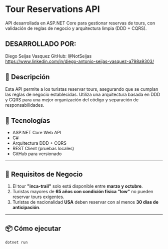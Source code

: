 # Tour Reservations API

API desarrollada en ASP.NET Core para gestionar reservas de tours, con validación de reglas de negocio y arquitectura limpia (DDD + CQRS).

## DESARROLLADO POR:

Diego Seijas Vasquez
GitHub: @NotSeijas
https://www.linkedin.com/in/diego-antonio-seijas-vasquez-a798a9303/

## 📖 Descripción

Esta API permite a los turistas reservar tours, asegurando que se cumplan las reglas de negocio establecidas. Utiliza una arquitectura basada en DDD y CQRS para una mejor organización del código y separación de responsabilidades.

## 🚀 Tecnologías

- ASP.NET Core Web API
- C#
- Arquitectura DDD + CQRS
- REST Client (pruebas locales)
- GitHub para versionado

---

## 📌 Requisitos de Negocio

1. El tour **"inca-trail"** solo está disponible entre **marzo y octubre**.
2. Turistas mayores de **65 años con condición física "low"** no pueden reservar tours exigentes.
3. Turistas de nacionalidad **USA** deben reservar con al menos **30 días de anticipación**.

---

## 📦 Cómo ejecutar

```bash
dotnet run
```
